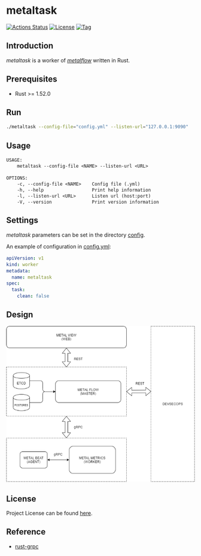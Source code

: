 # metaltask

[![Actions Status](https://github.com/craftslab/metaltask/workflows/CI/badge.svg?branch=master&event=push)](https://github.com/craftslab/metaltask/actions?query=workflow%3ACI)
[![License](https://img.shields.io/github/license/craftslab/metaltask.svg?color=brightgreen)](https://github.com/craftslab/metaltask/blob/master/LICENSE)
[![Tag](https://img.shields.io/github/tag/craftslab/metaltask.svg?color=brightgreen)](https://github.com/craftslab/metaltask/tags)



## Introduction

*metaltask* is a worker of *[metalflow](https://github.com/craftslab/metalflow/)* written in Rust.



## Prerequisites

- Rust >= 1.52.0



## Run

```bash
./metaltask --config-file="config.yml" --listen-url="127.0.0.1:9090"
```



## Usage

```
USAGE:
    metaltask --config-file <NAME> --listen-url <URL>

OPTIONS:
    -c, --config-file <NAME>    Config file (.yml)
    -h, --help                  Print help information
    -l, --listen-url <URL>      Listen url (host:port)
    -V, --version               Print version information
```



## Settings

*metaltask* parameters can be set in the directory [config](https://github.com/craftslab/metaltask/blob/master/src/config).

An example of configuration in [config.yml](https://github.com/craftslab/metaltask/blob/master/src/config/config.yml):

```yaml
apiVersion: v1
kind: worker
metadata:
  name: metaltask
spec:
  task:
    clean: false
```



## Design

![design](design.png)



## License

Project License can be found [here](LICENSE).



## Reference

- [rust-grpc](https://gist.github.com/craftslab/c1b0e5c7f670d6f42a3623d04fddf8c1)
